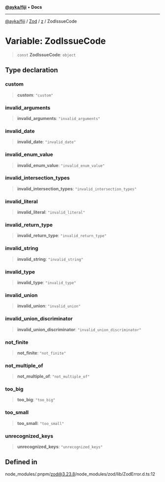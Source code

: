 [**@ayka/fiji**](../../../../../README.md) • **Docs**

***

[@ayka/fiji](../../../../../globals.md) / [Zod](../../../README.md) / [z](../README.md) / ZodIssueCode

# Variable: ZodIssueCode

> `const` **ZodIssueCode**: `object`

## Type declaration

### custom

> **custom**: `"custom"`

### invalid\_arguments

> **invalid\_arguments**: `"invalid_arguments"`

### invalid\_date

> **invalid\_date**: `"invalid_date"`

### invalid\_enum\_value

> **invalid\_enum\_value**: `"invalid_enum_value"`

### invalid\_intersection\_types

> **invalid\_intersection\_types**: `"invalid_intersection_types"`

### invalid\_literal

> **invalid\_literal**: `"invalid_literal"`

### invalid\_return\_type

> **invalid\_return\_type**: `"invalid_return_type"`

### invalid\_string

> **invalid\_string**: `"invalid_string"`

### invalid\_type

> **invalid\_type**: `"invalid_type"`

### invalid\_union

> **invalid\_union**: `"invalid_union"`

### invalid\_union\_discriminator

> **invalid\_union\_discriminator**: `"invalid_union_discriminator"`

### not\_finite

> **not\_finite**: `"not_finite"`

### not\_multiple\_of

> **not\_multiple\_of**: `"not_multiple_of"`

### too\_big

> **too\_big**: `"too_big"`

### too\_small

> **too\_small**: `"too_small"`

### unrecognized\_keys

> **unrecognized\_keys**: `"unrecognized_keys"`

## Defined in

node\_modules/.pnpm/zod@3.23.8/node\_modules/zod/lib/ZodError.d.ts:12
